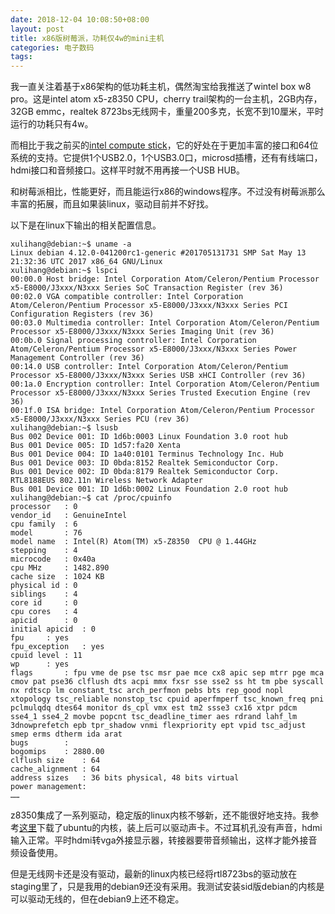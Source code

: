 ```yaml
---
date: 2018-12-04 10:08:50+08:00
layout: post
title: x86版树莓派，功耗仅4w的mini主机
categories: 电子数码
tags: 
---
```


我一直关注着基于x86架构的低功耗主机，偶然淘宝给我推送了wintel box w8 pro。这是intel atom x5-z8350 CPU，cherry trail架构的一台主机，2GB内存，32GB emmc，realtek 8723bs无线网卡，重量200多克，长宽不到10厘米，平时运行的功耗只有4w。

而相比于我之前买的[intel compute stick](http://blog.xulihang.me/intel-compute-stick-full-pc-on-the-go/)，它的好处在于更加丰富的接口和64位系统的支持。它提供1个USB2.0，1个USB3.0口，microsd插槽，还有有线端口，hdmi接口和音频接口。这样平时就不用再接一个USB HUB。

和树莓派相比，性能更好，而且能运行x86的windows程序。不过没有树莓派那么丰富的拓展，而且如果装linux，驱动目前并不好找。

以下是在linux下输出的相关配置信息。

```
xulihang@debian:~$ uname -a
Linux debian 4.12.0-041200rc1-generic #201705131731 SMP Sat May 13 21:32:36 UTC 2017 x86_64 GNU/Linux
xulihang@debian:~$ lspci
00:00.0 Host bridge: Intel Corporation Atom/Celeron/Pentium Processor x5-E8000/J3xxx/N3xxx Series SoC Transaction Register (rev 36)
00:02.0 VGA compatible controller: Intel Corporation Atom/Celeron/Pentium Processor x5-E8000/J3xxx/N3xxx Series PCI Configuration Registers (rev 36)
00:03.0 Multimedia controller: Intel Corporation Atom/Celeron/Pentium Processor x5-E8000/J3xxx/N3xxx Series Imaging Unit (rev 36)
00:0b.0 Signal processing controller: Intel Corporation Atom/Celeron/Pentium Processor x5-E8000/J3xxx/N3xxx Series Power Management Controller (rev 36)
00:14.0 USB controller: Intel Corporation Atom/Celeron/Pentium Processor x5-E8000/J3xxx/N3xxx Series USB xHCI Controller (rev 36)
00:1a.0 Encryption controller: Intel Corporation Atom/Celeron/Pentium Processor x5-E8000/J3xxx/N3xxx Series Trusted Execution Engine (rev 36)
00:1f.0 ISA bridge: Intel Corporation Atom/Celeron/Pentium Processor x5-E8000/J3xxx/N3xxx Series PCU (rev 36)
xulihang@debian:~$ lsusb
Bus 002 Device 001: ID 1d6b:0003 Linux Foundation 3.0 root hub
Bus 001 Device 005: ID 1d57:fa20 Xenta 
Bus 001 Device 004: ID 1a40:0101 Terminus Technology Inc. Hub
Bus 001 Device 003: ID 0bda:8152 Realtek Semiconductor Corp. 
Bus 001 Device 002: ID 0bda:8179 Realtek Semiconductor Corp. RTL8188EUS 802.11n Wireless Network Adapter
Bus 001 Device 001: ID 1d6b:0002 Linux Foundation 2.0 root hub
xulihang@debian:~$ cat /proc/cpuinfo
processor	: 0
vendor_id	: GenuineIntel
cpu family	: 6
model		: 76
model name	: Intel(R) Atom(TM) x5-Z8350  CPU @ 1.44GHz
stepping	: 4
microcode	: 0x40a
cpu MHz		: 1482.890
cache size	: 1024 KB
physical id	: 0
siblings	: 4
core id		: 0
cpu cores	: 4
apicid		: 0
initial apicid	: 0
fpu		: yes
fpu_exception	: yes
cpuid level	: 11
wp		: yes
flags		: fpu vme de pse tsc msr pae mce cx8 apic sep mtrr pge mca cmov pat pse36 clflush dts acpi mmx fxsr sse sse2 ss ht tm pbe syscall nx rdtscp lm constant_tsc arch_perfmon pebs bts rep_good nopl xtopology tsc_reliable nonstop_tsc cpuid aperfmperf tsc_known_freq pni pclmulqdq dtes64 monitor ds_cpl vmx est tm2 ssse3 cx16 xtpr pdcm sse4_1 sse4_2 movbe popcnt tsc_deadline_timer aes rdrand lahf_lm 3dnowprefetch epb tpr_shadow vnmi flexpriority ept vpid tsc_adjust smep erms dtherm ida arat
bugs		:
bogomips	: 2880.00
clflush size	: 64
cache_alignment	: 64
address sizes	: 36 bits physical, 48 bits virtual
power management:
……
```

z8350集成了一系列驱动，稳定版的linux内核不够新，还不能很好地支持。我参考[这里](https://github.com/mopplayer/lattepanda-mainline-4.11)下载了ubuntu的内核，装上后可以驱动声卡。不过耳机孔没有声音，hdmi输入正常。平时hdmi转vga外接显示器，转接器要带音频输出，这样才能外接音频设备使用。

但是无线网卡还是没有驱动，最新的linux内核已经将rtl8723bs的驱动放在staging里了，只是我用的debian9还没有采用。我测试安装sid版debian的内核是可以驱动无线的，但在debian9上还不稳定。


